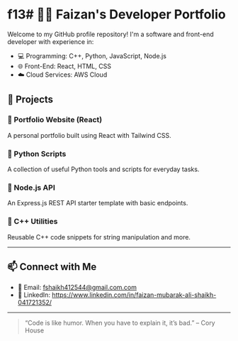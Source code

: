 # f13# 👨‍💻 Faizan's Developer Portfolio

Welcome to my GitHub profile repository! I'm a software and front-end developer with experience in:

- 💻 Programming: C++, Python, JavaScript, Node.js
- 🌐 Front-End: React, HTML, CSS
- ☁️ Cloud Services: AWS Cloud

## 🚀 Projects

### 🔸 Portfolio Website (React)
A personal portfolio built using React with Tailwind CSS.

### 🔸 Python Scripts
A collection of useful Python tools and scripts for everyday tasks.

### 🔸 Node.js API
An Express.js REST API starter template with basic endpoints.

### 🔸 C++ Utilities
Reusable C++ code snippets for string manipulation and more.

---

## 📫 Connect with Me
- 📧 Email: fshaikh412544@gmail.com.com
- 💼 LinkedIn: https://www.linkedin.com/in/faizan-mubarak-ali-shaikh-041721352/


---

> “Code is like humor. When you have to explain it, it’s bad.” – Cory House
